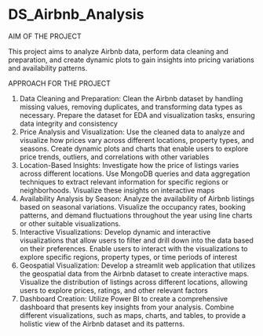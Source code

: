 # DS_Airbnb_Analysis

AIM OF THE PROJECT

  This project aims to analyze Airbnb data, perform data cleaning and preparation, and create dynamic plots to gain insights into pricing variations and availability patterns.

  APPROACH FOR THE PROJECT

  1. Data Cleaning and Preparation: Clean the Airbnb dataset by handling missing values, removing duplicates, and transforming data types as necessary. Prepare the dataset for EDA and visualization tasks, ensuring data integrity and consistency
  2. Price Analysis and Visualization: Use the cleaned data to analyze and visualize how prices vary across different locations, property types, and seasons. Create dynamic plots and charts that enable users to explore price trends, outliers, and correlations with other variables
  3. Location-Based Insights: Investigate how the price of listings varies across different locations. Use MongoDB queries and data aggregation techniques to extract relevant information for specific regions or neighborhoods. Visualize these insights on interactive maps
  4. Availability Analysis by Season: Analyze the availability of Airbnb listings based on seasonal variations. Visualize the occupancy rates, booking patterns, and demand fluctuations throughout the year using line charts or other suitable visualizations.
  5. Interactive Visualizations: Develop dynamic and interactive visualizations that allow users to filter and drill down into the data based on their preferences. Enable users to interact with the visualizations to explore specific regions, property types, or time periods of interest
  6. Geospatial Visualization: Develop a streamlit web application that utilizes the geospatial data from the Airbnb dataset to create interactive maps. Visualize the distribution of listings across different locations, allowing users to explore prices, ratings, and other relevant factors
  7. Dashboard Creation: Utilize Power BI to create a comprehensive dashboard that presents key insights from your analysis. Combine different visualizations, such as maps, charts, and tables, to provide a holistic view of the Airbnb dataset and its patterns.
